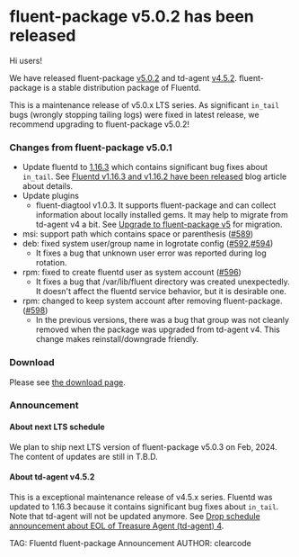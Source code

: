 # fluent-package v5.0.2 has been released

Hi users!

We have released fluent-package [v5.0.2](https://github.com/fluent/fluent-package-builder/releases/tag/v5.0.2)
and td-agent [v4.5.2](https://github.com/fluent/fluent-package-builder/releases/tag/v4.5.2).
fluent-package is a stable distribution package of Fluentd. 

This is a maintenance release of v5.0.x LTS series.
As significant `in_tail` bugs (wrongly stopping tailing logs) were fixed in latest release, we recommend upgrading to fluent-package v5.0.2!

### Changes from fluent-package v5.0.1

* Update fluentd to [1.16.3](https://github.com/fluent/fluentd/releases/tag/v1.16.3)
  which contains significant bug fixes about `in_tail`.
  See [Fluentd v1.16.3 and v1.16.2 have been released](/blog/fluentd-v1.16.2-v1.16.3-have-been-released) blog article about details.
* Update plugins
  * fluent-diagtool v1.0.3. It supports fluent-package and can collect information about locally installed gems. It may help to migrate from td-agent v4 a bit.
    See [Upgrade to fluent-package v5](/blog/upgrade-td-agent-v4-to-v5) for migration.
* msi: support path which contains space or parenthesis ([#589](https://github.com/fluent/fluent-package-builder/pull/589))
* deb: fixed system user/group name in logrotate config ([#592](https://github.com/fluent/fluent-package-builder/pull/592),[#594](https://github.com/fluent/fluent-package-builder/pull/594))
  * It fixes a bug that unknown user error was reported during log rotation.
* rpm: fixed to create fluentd user as system account ([#596](https://github.com/fluent/fluent-package-builder/pull/596))
  * It fixes a bug that /var/lib/fluent directory was created unexpectedly. It doesn't affect the fluentd service behavior, but it is desirable one.
* rpm: changed to keep system account after removing fluent-package. ([#598](https://github.com/fluent/fluent-package-builder/pull/598))
  * In the previous versions, there was a bug that group was not cleanly removed
    when the package was upgraded from td-agent v4.
    This change makes reinstall/downgrade friendly.

### Download

Please see [the download page](/download/fluent_package).

### Announcement

#### About next LTS schedule

We plan to ship next LTS version of fluent-package v5.0.3 on Feb, 2024.
The content of updates are still in T.B.D.

#### About td-agent v4.5.2

This is a exceptional maintenance release of v4.5.x series.
Fluentd was updated to 1.16.3 because it contains significant bug fixes about `in_tail`.
Note that td-agent will not be updated anymore.
See [Drop schedule announcement about EOL of Treasure Agent (td-agent) 4](https://www.fluentd.org/blog/schedule-for-td-agent-4-eol).

TAG: Fluentd fluent-package Announcement
AUTHOR: clearcode
